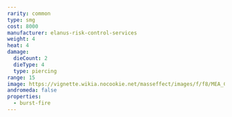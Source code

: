 ```yaml
---
rarity: common
type: smg
cost: 8000
manufacturer: elanus-risk-control-services
weight: 4
heat: 4
damage:
  dieCount: 2
  dieType: 4
  type: piercing
range: 15
image: https://vignette.wikia.nocookie.net/masseffect/images/f/f8/MEA_Charger_MP.png/revision/latest?cb=20180528214708
andromeda: false
properties:
  - burst-fire
---
```

